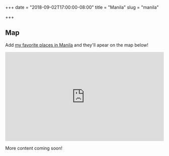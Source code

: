 +++
date = "2018-09-02T17:00:00-08:00"
title = "Manila"
slug = "manila"

+++

## Map

Add [my favorite places in Manila](https://goo.gl/maps/gBsc6bwqcUx) and
they'll apear on the map below!

<div style="position: relative; padding-bottom: 56.25%; height: 0; overflow: hidden;">
  <iframe src="https://www.google.com/maps/embed/v1/place?q=manila&key=AIzaSyDLYiOj_9ow-VnEoGuZ0_4wG7K0c4vuoQo" allowfullscreen style="position: absolute; top: 0; left: 0; width: 100%; height: 100%; border:0;"></iframe>
</div>

More content coming soon!
